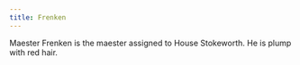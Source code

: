 ```yaml
---
title: Frenken
---
```


Maester Frenken is the maester assigned to House Stokeworth. He is plump with red hair.


